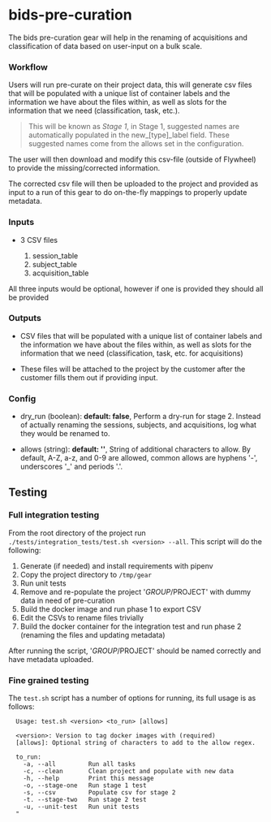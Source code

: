 # bids-pre-curation
The bids pre-curation gear will help in the renaming of acquisitions and classification
of data based on user-input on a bulk scale.

### Workflow
Users will run pre-curate on their project data, this will generate csv files that will be populated with a unique list of container labels and the information we have about the files within, as well as slots for the information that we need (classification, task, etc.). 

> This will be known as _Stage 1_, in Stage 1, suggested names are automatically populated in the new_[type]_label field.  These suggested names come from the allows set in the configuration.

The user will then download and modify this csv-file (outside of Flywheel) to provide the missing/corrected information.

The corrected csv file will then be uploaded to the project and provided as input to a run of this gear to do on-the-fly mappings to properly update metadata. 

### Inputs
* 3 CSV files

    1. session_table
    2. subject_table
    3. acquisition_table

All three inputs would be optional, however if one is provided they should all be provided

### Outputs
* CSV files that will be populated with a unique list of container labels and the information we have about the files within, as well as slots for the information that we need (classification, task, etc. for acquisitions)

* These files will be attached to the project by the customer after the customer fills them out if providing input.

### Config
* dry_run (boolean): __default: false__, Perform a dry-run for stage 2.  Instead of actually renaming the sessions, subjects, and acquisitions, log what they would be renamed to.

* allows (string): __default: ''__, String of additional characters to allow.  By default, A-Z, a-z, and 0-9 are allowed, common allows are hyphens '-', underscores '_' and periods '.'. 

## Testing
### Full integration testing
From the root directory of the project run `./tests/integration_tests/test.sh <version> --all`.  This script will do the following:
1. Generate (if needed) and install requirements with pipenv
2. Copy the project directory to `/tmp/gear`
3. Run unit tests
4. Remove and re-populate the project '$GROUP/$PROJECT' with dummy data in need of pre-curation
5. Build the docker image and run phase 1 to export CSV
6. Edit the CSVs to rename files trivially
7. Build the docker container for the integration test and run phase 2 (renaming the files and updating metadata) 

After running the script, '$GROUP/$PROJECT' should be named correctly and have metadata uploaded.

### Fine grained testing
The `test.sh` script has a number of options for running, its full usage is as follows:
```
  Usage: test.sh <version> <to_run> [allows]

  <version>: Version to tag docker images with (required)
  [allows]: Optional string of characters to add to the allow regex.

  to_run:
    -a, --all         Run all tasks
    -c, --clean       Clean project and populate with new data
    -h, --help        Print this message
    -o, --stage-one   Run stage 1 test
    -s, --csv         Populate csv for stage 2
    -t. --stage-two   Run stage 2 test
    -u, --unit-test   Run unit tests
  "
```
